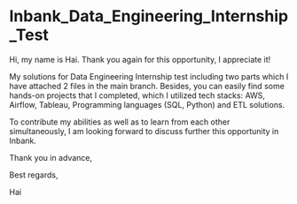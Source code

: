 # Inbank_Data_Engineering_Internship_Test
Hi, my name is Hai. Thank you again for this opportunity, I appreciate it!

My solutions for Data Engineering Internship test including two parts which I have attached 2 files in the main branch. Besides, you can easily find some hands-on projects that I completed, which I utilized tech stacks: AWS, Airflow, Tableau, Programming languages (SQL, Python) and ETL solutions.

To contribute my abilities as well as to learn from each other simultaneously, I am looking forward to discuss further this opportunity in Inbank.

Thank you in advance,

Best regards,

Hai
